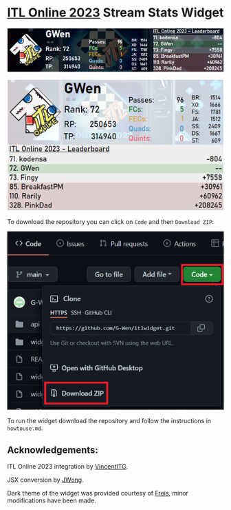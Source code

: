 # [ITL Online 2023](https://itl2023.groovestats.com) Stream Stats Widget

![image](widget_dark.png)

![image](widget_light_vertical.png)

To download the repository you can click on `Code` and then `Download ZIP`:

![image](download.png)

To run the widget download the repository and follow the instructions in `howtouse.md`.

## Acknowledgements:

ITL Online 2023 integration by [VincentITG](https://github.com/vlnguyen).

JSX conversion by [JWong](https://github.com/JonJWong).

Dark theme of the widget was provided courtesy of [Freis](https://github.com/gab-santi), minor modifications have been made.
